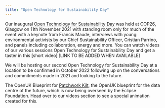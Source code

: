 ```yaml
---
title: "Open Technology for Sustainability Day"
---
```


Our inaugural [Open Technology for Sustainability Day](https://openuk.uk/sustainability/) was held at COP26, Glasgow on 11th November 2021 with standing room only for much of the event 
with a keynote from Francis Maude, interviews with young environmental activists by our Chief Sustainability Officer, Cristian Parrino, and panels 
including collaboration, energy and more. You can watch videos of our various sessions Open Technology for Sustainability Day and get a taster 
in this [short video] [LINK TO BE ADDED WHEN AVAILABLE]

We will be hosting our second Open Technology for Sustainability Day at a location to be confirmed in October 2022 following up on the conversations 
and commitments made in 2021 and looking to the future.

The OpenUK Blueprint for [Patchwork Kilt](https://openuk.uk/patchworkkilt/), the OpenUK blueprint for the data centre of the future, which is now being overseen by the Eclipse Foundation. 
Head over to our videos section to see a special animation created for this.
